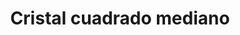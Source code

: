 ---
title: Cristal cuadrado mediano
date: 
draft: false

# descripcion
description : Cristal cuadrado mediano

materials: Plata 925

color: Celeste, Azul, Negro

dimensions: 0,5cm

code: 01-07-0022

type: "Aros"

categories: []

# Images
# first image will be shown in the product page
images:
  # - image: "images/path_to_image"
  # La ubicacion de las imagenes es imagenes/Aros/Aros.Cristal/01-07-0022-cristal-cuadrado-mediano
  - image: "./images/aros/cristal/01-07-0022-cristal-cuadrado-mediano_C.JPG"
  - image: "./images/aros/cristal/01-07-0022-cristal-cuadrado-mediano_a.JPG"
  - image: "./images/aros/cristal/01-07-0022-cristal-cuadrado-mediano_b.JPG"
---